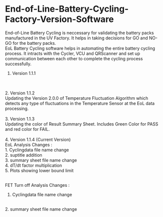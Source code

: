 # End-of-Line-Battery-Cycling-Factory-Version-Software

End-of-Line Battery Cycling is neccessary for validating the battery packs manufactured in the UV Factory. It helps in taking decisions for GO and NO-GO for the battery packs.
<br>
EoL Battery Cycling software helps in automating the entire battery cycling process. It intracts with the Cycler, VCU and QRScanner and set up communication between each other to complete the cycling process successfully.
<br>
1. Version 1.1.1
<br>
<br>
2. Version 1.1.2
<br>
Updating the Version 2.0.0 of Temperature Fluctuation Algorithm which detects any type of fluctuations in the Temperature Sensor at the EoL data processing.
<br>
<br>
3. Version 1.1.3
<br>
Updating the color of Result Summary Sheet. Includes Green Color for PASS and red color for FAIL.
<br>
<br>
4. Version 1.1.4 (Current Version)
<br>
EoL Analysis Changes :
<br>
1. Cyclingdata file name change
<br>
2. suptitle addition
<br>
3. summary sheet file name change
<br>
4. dT/dt factor multiplication
<br>
5. Plots showing lower bound limit
<br>
<br>

FET Turn off Analysis Changes : 
<br>
1. Cyclingdata file name change
<br>
2. summary sheet file name change